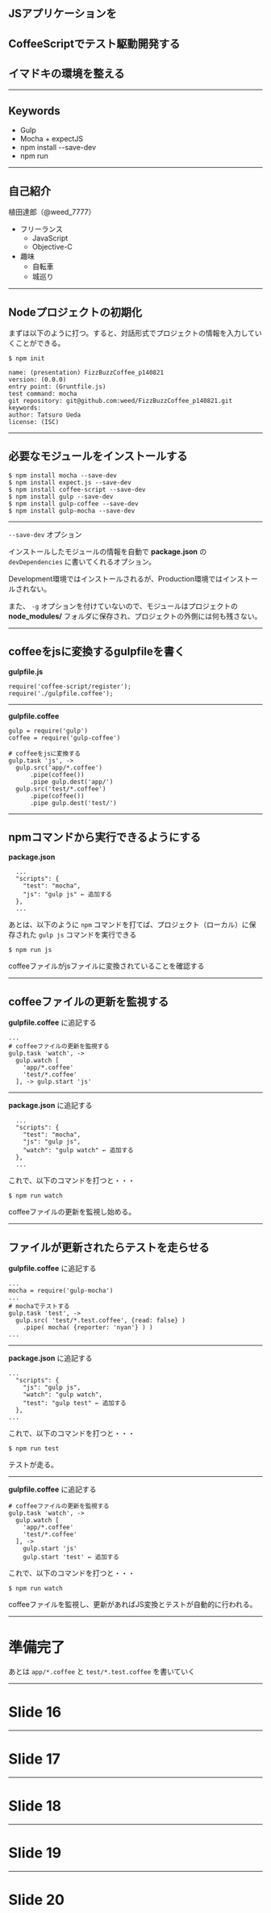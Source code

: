 ## JSアプリケーションを

## CoffeeScriptでテスト駆動開発する

## イマドキの環境を整える

---

## Keywords

- Gulp
- Mocha + expectJS
- npm install --save-dev
- npm run

---

## 自己紹介

植田達郎（@weed_7777）

- フリーランス
	- JavaScript
	- Objective-C
- 趣味
	- 自転車
	- 城巡り

---

## Nodeプロジェクトの初期化

まずは以下のように打つ。すると、対話形式でプロジェクトの情報を入力していくことができる。

```
$ npm init

name: (presentation) FizzBuzzCoffee_p140821
version: (0.0.0)
entry point: (Gruntfile.js)
test command: mocha
git repository: git@github.com:weed/FizzBuzzCoffee_p140821.git
keywords:
author: Tatsuro Ueda
license: (ISC)
```

---

## 必要なモジュールをインストールする

```
$ npm install mocha --save-dev
$ npm install expect.js --save-dev
$ npm install coffee-script --save-dev
$ npm install gulp --save-dev
$ npm install gulp-coffee --save-dev
$ npm install gulp-mocha --save-dev
```

---

`--save-dev` オプション

インストールしたモジュールの情報を自動で **package.json** の `devDependencies` に書いてくれるオプション。

Development環境ではインストールされるが、Production環境ではインストールされない。

また、 `-g` オプションを付けていないので、モジュールはプロジェクトの **node_modules/** フォルダに保存され、プロジェクトの外側には何も残さない。

---

## coffeeをjsに変換するgulpfileを書く

**gulpfile.js**

```
require('coffee-script/register');
require('./gulpfile.coffee');
```

---
**gulpfile.coffee**

```
gulp = require('gulp')
coffee = require('gulp-coffee')

# coffeeをjsに変換する
gulp.task 'js', ->
  gulp.src('app/*.coffee')
      .pipe(coffee())
      .pipe gulp.dest('app/')
  gulp.src('test/*.coffee')
      .pipe(coffee())
      .pipe gulp.dest('test/')
```

---

## npmコマンドから実行できるようにする

**package.json**

```
  ...
  "scripts": {
    "test": "mocha",
    "js": "gulp js" ← 追加する
  },
  ...
```

あとは、以下のように `npm` コマンドを打てば、プロジェクト（ローカル）に保存された `gulp js` コマンドを実行できる

```
$ npm run js
```

coffeeファイルがjsファイルに変換されていることを確認する

---

## coffeeファイルの更新を監視する

**gulpfile.coffee** に追記する

```
...
# coffeeファイルの更新を監視する
gulp.task 'watch', ->
  gulp.watch [
    'app/*.coffee'
    'test/*.coffee'
  ], -> gulp.start 'js'
```

---

**package.json** に追記する

```
  ...
  "scripts": {
    "test": "mocha",
    "js": "gulp js",
    "watch": "gulp watch" ← 追加する
  },
  ...
```

これで、以下のコマンドを打つと・・・

```
$ npm run watch
```

coffeeファイルの更新を監視し始める。

---

## ファイルが更新されたらテストを走らせる

**gulpfile.coffee** に追記する

```
...
mocha = require('gulp-mocha')
...
# mochaでテストする
gulp.task 'test', ->
  gulp.src( 'test/*.test.coffee', {read: false} )
    .pipe( mocha( {reporter: 'nyan'} ) )
...
```

---

**package.json** に追記する

```
...
  "scripts": {
    "js": "gulp js",
    "watch": "gulp watch",
    "test": "gulp test" ← 追加する
  },
...
```

これで、以下のコマンドを打つと・・・

```
$ npm run test
```

テストが走る。

---

**gulpfile.coffee** に追記する

```
# coffeeファイルの更新を監視する
gulp.task 'watch', ->
  gulp.watch [
    'app/*.coffee'
    'test/*.coffee'
  ], -> 
    gulp.start 'js'
    gulp.start 'test' ← 追加する
```

これで、以下のコマンドを打つと・・・

```
$ npm run watch
```

coffeeファイルを監視し、更新があればJS変換とテストが自動的に行われる。

---

# 準備完了

あとは `app/*.coffee` と `test/*.test.coffee` を書いていく

---

# Slide 16

---

# Slide 17

---

# Slide 18

---

# Slide 19

---

# Slide 20